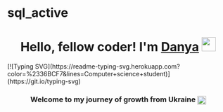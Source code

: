 # sql_active
<h1 align="center">Hello, fellow coder! I'm <a href="https://daniilshat.ru/" target="_blank">Danya</a> 
<img src="https://github.com/blackcater/blackcater/raw/main/images/Hi.gif" height="32"/></h1>
[![Typing SVG](https://readme-typing-svg.herokuapp.com?color=%2336BCF7&lines=Computer+science+student)](https://git.io/typing-svg)
<h3 align="center">Welcome to my journey of growth from Ukraine <img src="https://flagcdn.com/ua.svg" alt="Ukraine" style="height:20px; vertical-align:middle;" />
